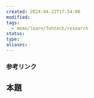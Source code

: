 ```yaml
---
created: 2024-04-22T17:54:00
modified: 
tags:
  - memo/learn/Tohtech/research
status: 
type: 
aliases:
---
```

### 参考リンク
## 本題